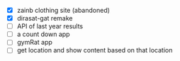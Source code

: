 - [x] zainb clothing site (abandoned)
- [x] dirasat-gat remake
- [ ] API of last year results
- [ ] a count down app
- [ ] gymRat app
- [ ] get location and show content based on that location
